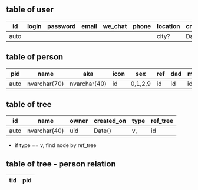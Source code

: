 ## table of user

id   | login | password | email | we_chat | phone | location  | created_on | pid 
---  | ----- | -------- | ----- | ------- | ----- | --------  |------------| ---- 
auto |       |          |       |         |       | city?     |   Date()   | ref  


## table of person

pid  | name         |  aka         | icon |   sex  | ref  | dad  | mom  | rank | birth | death 
---- |--------------|--------------| ---- |--------| ---- | ---- | ---- | ---- | ----  | ----  
auto | nvarchar(70) | nvarchar(40) | id   | 0,1,2,9| id   | id   | id   | \#   | date  | date  


## table of tree

 id   | name           | owner | created_on | type  | ref_tree
------|----------------|-------|------------|-------|----------
 auto | nvarchar(40)   | uid   |   Date()   | v,    |   id

* if type == v, find node by ref_tree


## table of tree - person relation

tid | pid
----|-----

